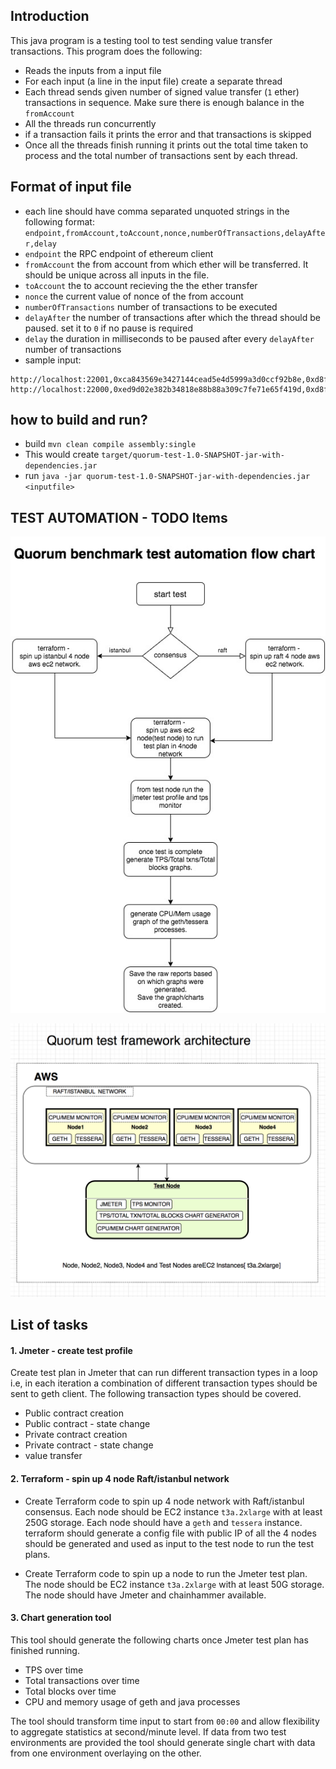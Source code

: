  ## Introduction
 This java program is a testing tool to test sending value transfer transactions.
 This program does the following:
 * Reads the inputs from a input file
 * For each input (a line in the input file) create a separate thread
 * Each thread sends given number of signed value transfer (`1` ether) transactions in sequence. Make sure there is enough balance in the `fromAccount`
 * All the threads run concurrently
 * if a transaction fails it prints the error and that transactions is skipped
 * Once all the threads finish running it prints out the total time taken to process and the total number
 of transactions sent by each thread.
 
 ## Format of input file
 * each line should have comma separated unquoted strings in the following format:
 `endpoint,fromAccount,toAccount,nonce,numberOfTransactions,delayAfter,delay`
 * `endpoint` the RPC endpoint of ethereum client
 * `fromAccount` the from account from which ether will be transferred. It should be unique across all inputs in the file.
 * `toAccount` the to account recieving the the ether transfer
 * `nonce` the current value of nonce of the from account
 * `numberOfTransactions` number of transactions to be executed
 * `delayAfter` the number of transactions after which the thread should be paused. set it to `0` if no pause is required
 * `delay` the duration in milliseconds to be paused after every `delayAfter` number of transactions
 * sample input: 
 ```
 http://localhost:22001,0xca843569e3427144cead5e4d5999a3d0ccf92b8e,0xd8f63ab1bd6057933a177a7ea5809ee3d4a7f5a6,40003,1,0,1000
 http://localhost:22000,0xed9d02e382b34818e88b88a309c7fe71e65f419d,0xd8f63ab1bd6057933a177a7ea5809ee3d4a7f5a6,64004,1,0,1000
```
 ## how to build and run?
 * build `mvn clean compile assembly:single`
 * This would create  `target/quorum-test-1.0-SNAPSHOT-jar-with-dependencies.jar`
 * run `java -jar quorum-test-1.0-SNAPSHOT-jar-with-dependencies.jar <inputfile>`
 
## TEST AUTOMATION - TODO Items


![test flowchart](QuorumTestFlowchart.jpg) 


![test architecture](QuorumTestArch.png) 

## List of tasks

#### 1. Jmeter - create test profile
Create test plan in Jmeter that can run different transaction types in a loop i.e, in each iteration a combination of different transaction types should be sent to geth client. The following transaction types should be covered.
* Public contract creation
* Public contract - state change
* Private contract creation
* Private contract - state change
* value transfer

#### 2. Terraform - spin up 4 node Raft/istanbul network
* Create Terraform code to spin up 4 node network with Raft/istanbul consensus. 
Each node should be EC2 instance `t3a.2xlarge` with at least 250G storage.
Each node should have a `geth` and `tessera` instance. 
terraform should generate a config file with public IP of all the 4 nodes should be generated and used as input to the test node to run the test plans. 


* Create Terraform code to spin up a node to run the Jmeter test plan. The node should be EC2 instance `t3a.2xlarge` with at least 50G storage.
The node should have Jmeter and chainhammer available. 

#### 3. Chart generation tool
This tool should generate the following charts once Jmeter test plan has finished running.
* TPS over time
* Total transactions over time
* Total blocks over time
* CPU and memory usage of geth and java processes

The tool should transform time input to start from `00:00` and allow flexibility to aggregate statistics at second/minute level.
If data from two test environments are provided the tool should generate single chart with data from one environment overlaying on the other.